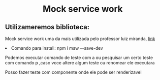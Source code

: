 <h1 align="center"> Mock service  work</h1>

<h2>Utilizameremos biblioteca:</h2>

<p>
Mock service work uma da mais utilizada pelo professor luiz miranda, <a href="https://mswjs.io/docs/getting-started/install"> link </a>
<p>

<li> Comando para install: npm i msw --save-dev 

<p>
 Podemos executar comando de teste com a ou pesquisar um certo teste com comando p ,caso voce altere algum teste ou renomear ele executara
</p>

<p>
  Posso fazer teste com componente onde ele pode ser renderizavel 
</p>

